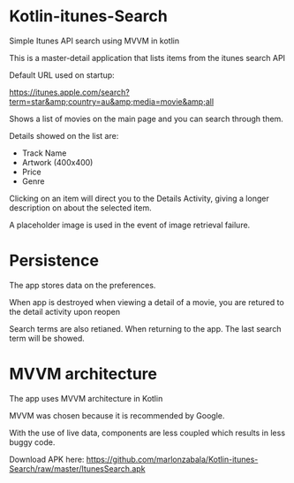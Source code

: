 # Kotlin-itunes-Search
Simple Itunes API search using MVVM in kotlin

This is a master-detail application that lists items from the itunes search API

Default URL used on startup:

https://itunes.apple.com/search?term=star&amp;country=au&amp;media=movie&amp;all

Shows a list of movies on the main page and you can search through them.

Details showed on the list are:
- Track Name
- Artwork (400x400)
- Price
- Genre

Clicking on an item will direct you to the Details Activity, giving a longer description on about the selected item.

A placeholder image is used in the event of image retrieval failure. 

# Persistence
The app stores data on the preferences.

When app is destroyed when viewing a detail of a movie, you are retured to the detail activity upon reopen

Search terms are also retianed. When returning to the app. The last search term will be showed.


# MVVM architecture
The app uses MVVM architecture in Kotlin

MVVM was chosen because it is recommended by Google.

With the use of live data, components are less coupled which results in less buggy code.

Download APK here: https://github.com/marlonzabala/Kotlin-itunes-Search/raw/master/ItunesSearch.apk
